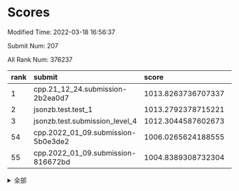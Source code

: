 # Scores

Modified Time: 2022-03-18 16:56:37

Submit Num: 207

All Rank Num: 376237

| rank |               submit               |       score        |       sigma        | pk_num |
| :--- | :--------------------------------- | :----------------- | :----------------- | :----- |
| 1    | cpp.21_12_24.submission-2b2ea0d7   | 1013.8263736707337 | 0.8177568201762117 | 7270   |
| 2    | jsonzb.test.test_1                 | 1013.2792378715221 | 0.8019306266033345 | 7273   |
| 3    | jsonzb.test.submission_level_4     | 1012.3044587602673 | 0.7953590417416985 | 7268   |
| 54   | cpp.2022_01_09.submission-5b0e3de2 | 1006.0265624188555 | 0.7118538236771286 | 7271   |
| 55   | cpp.2022_01_09.submission-816672bd | 1004.8389308732304 | 0.7309784512206219 | 7272   |


<details>
<summary>全部</summary>

| rank |                 submit                 |       score        |       sigma        | pk_num |
| :--- | :------------------------------------- | :----------------- | :----------------- | :----- |
| 1    | cpp.21_12_24.submission-2b2ea0d7       | 1013.8263736707337 | 0.8177568201762117 | 7270   |
| 2    | jsonzb.test.test_1                     | 1013.2792378715221 | 0.8019306266033345 | 7273   |
| 3    | jsonzb.test.submission_level_4         | 1012.3044587602673 | 0.7953590417416985 | 7268   |
| 4    | gobigger.level_3.submission_level_3_36 | 1011.5001060701331 | 0.7749415867428844 | 7274   |
| 5    | gobigger.level_3.submission_level_3_44 | 1011.2803093586552 | 0.8050182394805754 | 7267   |
| 6    | gobigger.level_3.submission_level_3_47 | 1011.2380606633126 | 0.7681644013425301 | 7263   |
| 7    | gobigger.level_3.submission_level_3_40 | 1011.1903639318375 | 0.759362108168823  | 7271   |
| 8    | gobigger.level_3.submission_level_3_24 | 1011.1131582428267 | 0.750809611276474  | 7272   |
| 9    | gobigger.level_3.submission_level_3_10 | 1010.9960591365989 | 0.7568459532644565 | 7274   |
| 10   | gobigger.level_3.submission_level_3_6  | 1010.8991206392275 | 0.771154746523664  | 7269   |
| 11   | gobigger.level_3.submission_level_3_38 | 1010.8309540904862 | 0.7842902793900947 | 7273   |
| 12   | gobigger.level_3.submission_level_3_42 | 1010.8146364242208 | 0.7368700045576899 | 7272   |
| 13   | gobigger.level_3.submission_level_3_11 | 1010.778182633216  | 0.7664808904873972 | 7269   |
| 14   | gobigger.level_3.submission_level_3_9  | 1010.7731830368649 | 0.7705632617908607 | 7272   |
| 15   | gobigger.level_3.submission_level_3_18 | 1010.7477119180083 | 0.7460061339012909 | 7269   |
| 16   | gobigger.level_3.submission_level_3_25 | 1010.699777257379  | 0.7631954042153143 | 7270   |
| 17   | gobigger.level_3.submission_level_3_20 | 1010.6452989380318 | 0.7564496992167306 | 7270   |
| 18   | gobigger.level_3.submission_level_3_43 | 1010.6363559949534 | 0.7798004291486701 | 7268   |
| 19   | gobigger.level_3.submission_level_3_14 | 1010.4933113250235 | 0.7699767148024684 | 7270   |
| 20   | gobigger.level_3.submission_level_3_45 | 1010.4812172541286 | 0.7605015726489853 | 7272   |
| 21   | gobigger.level_3.submission_level_3_49 | 1010.347303607595  | 0.7609574849785206 | 7272   |
| 22   | gobigger.level_3.submission_level_3_33 | 1010.3161363281461 | 0.7650575273704335 | 7272   |
| 23   | gobigger.level_3.submission_level_3_34 | 1010.3054146826953 | 0.7587163523285391 | 7267   |
| 24   | gobigger.level_3.submission_level_3_22 | 1010.2794246758968 | 0.7467059208802942 | 7271   |
| 25   | gobigger.level_3.submission_level_3_5  | 1010.2531449826895 | 0.7356739194565433 | 7271   |
| 26   | gobigger.level_3.submission_level_3_28 | 1010.2259212714122 | 0.7515255962392405 | 7265   |
| 27   | gobigger.level_3.submission_level_3_0  | 1010.2243670961896 | 0.735817895306037  | 7271   |
| 28   | gobigger.level_3.submission_level_3_46 | 1010.1319934216092 | 0.7536908976707036 | 7271   |
| 29   | gobigger.level_3.submission_level_3_4  | 1010.1219886593134 | 0.7643296692996011 | 7272   |
| 30   | gobigger.level_3.submission_level_3_30 | 1010.0603773366901 | 0.7490573609707263 | 7271   |
| 31   | gobigger.level_3.submission_level_3_27 | 1010.0336512337988 | 0.7475750175336127 | 7265   |
| 32   | gobigger.level_3.submission_level_3_48 | 1009.9802675194998 | 0.7658547551635774 | 7271   |
| 33   | gobigger.level_3.submission_level_3_1  | 1009.9604233169204 | 0.7624894322085003 | 7270   |
| 34   | gobigger.level_3.submission_level_3_16 | 1009.9066872307834 | 0.7585866445250816 | 7270   |
| 35   | gobigger.level_3.submission_level_3_23 | 1009.9011184385116 | 0.7722867301151111 | 7273   |
| 36   | gobigger.level_3.submission_level_3_37 | 1009.8998704373788 | 0.7456767834612342 | 7271   |
| 37   | gobigger.level_3.submission_level_3_35 | 1009.8313268401427 | 0.7461781653329574 | 7274   |
| 38   | gobigger.level_3.submission_level_3_3  | 1009.7836001388968 | 0.7731542360824356 | 7269   |
| 39   | gobigger.level_3.submission_level_3_21 | 1009.7640745302557 | 0.7543504794151203 | 7274   |
| 40   | gobigger.level_3.submission_level_3_12 | 1009.746517999052  | 0.7461417438503452 | 7269   |
| 41   | gobigger.level_3.submission_level_3_32 | 1009.5319825597343 | 0.7656308024999929 | 7269   |
| 42   | gobigger.level_3.submission_level_3_15 | 1009.463781775221  | 0.7515115084595779 | 7273   |
| 43   | gobigger.level_3.submission_level_3_7  | 1009.2930598131024 | 0.7478539256773985 | 7270   |
| 44   | gobigger.level_3.submission_level_3_31 | 1009.2408066363469 | 0.749312533302176  | 7264   |
| 45   | gobigger.level_3.submission_level_3_8  | 1009.1562918825472 | 0.7528083206180565 | 7272   |
| 46   | gobigger.level_3.submission_level_3_17 | 1009.1357781300192 | 0.7512424009111119 | 7274   |
| 47   | gobigger.level_3.submission_level_3_13 | 1008.9359326406416 | 0.7715838452044853 | 7271   |
| 48   | gobigger.level_3.submission_level_3_2  | 1008.933337537618  | 0.7534134872996605 | 7273   |
| 49   | gobigger.level_3.submission_level_3_29 | 1008.8235181613273 | 0.7590120357275414 | 7266   |
| 50   | gobigger.level_3.submission_level_3_41 | 1008.7218306294485 | 0.7352455150552968 | 7271   |
| 51   | gobigger.level_3.submission_level_3_39 | 1008.6175088022019 | 0.7773353208509257 | 7269   |
| 52   | gobigger.level_3.submission_level_3_26 | 1008.4501841854446 | 0.7247024992626265 | 7270   |
| 53   | gobigger.level_3.submission_level_3_19 | 1008.0332905874342 | 0.7435301761559348 | 7270   |
| 54   | cpp.2022_01_09.submission-5b0e3de2     | 1006.0265624188555 | 0.7118538236771286 | 7271   |
| 55   | cpp.2022_01_09.submission-816672bd     | 1004.8389308732304 | 0.7309784512206219 | 7272   |
| 56   | gobigger.level_1.submission_level_1_48 | 1004.8103056882004 | 0.7148622947860439 | 7264   |
| 57   | gobigger.level_1.submission_level_1_49 | 1004.6407348152006 | 0.7147452191044549 | 7274   |
| 58   | gobigger.level_1.submission_level_1_30 | 1004.4123577481627 | 0.7094236443889422 | 7275   |
| 59   | gobigger.level_1.submission_level_1_40 | 1004.1857845679443 | 0.7285171767952471 | 7266   |
| 60   | gobigger.level_1.submission_level_1_43 | 1004.1359047042114 | 0.7222955238922857 | 7271   |
| 61   | gobigger.level_1.submission_level_1_19 | 1004.0757044723368 | 0.7191611286905224 | 7271   |
| 62   | gobigger.level_1.submission_level_1_27 | 1004.0524109812617 | 0.7173268249955164 | 7269   |
| 63   | gobigger.level_1.submission_level_1_20 | 1003.9916674008359 | 0.7216114247011985 | 7274   |
| 64   | gobigger.level_1.submission_level_1_26 | 1003.9329449006924 | 0.7233083588972603 | 7267   |
| 65   | gobigger.level_1.submission_level_1_38 | 1003.9070295384221 | 0.7212785018350967 | 7268   |
| 66   | gobigger.level_1.submission_level_1_47 | 1003.8872656241044 | 0.7206733762804253 | 7268   |
| 67   | gobigger.level_1.submission_level_1_17 | 1003.8387651748203 | 0.715778580855749  | 7272   |
| 68   | gobigger.level_1.submission_level_1_11 | 1003.6637779542011 | 0.7351723956317164 | 7272   |
| 69   | gobigger.level_1.submission_level_1_15 | 1003.6522938642047 | 0.7160522743050312 | 7271   |
| 70   | gobigger.level_1.submission_level_1_28 | 1003.645959808005  | 0.7242182562138921 | 7274   |
| 71   | gobigger.level_1.submission_level_1_36 | 1003.6144794333317 | 0.7167634013226118 | 7267   |
| 72   | gobigger.level_1.submission_level_1_23 | 1003.5655242396241 | 0.712608262862616  | 7267   |
| 73   | gobigger.level_1.submission_level_1_16 | 1003.5588615145168 | 0.72544718244873   | 7273   |
| 74   | gobigger.level_1.submission_level_1_32 | 1003.5492652590164 | 0.7230540421055572 | 7272   |
| 75   | gobigger.level_1.submission_level_1_22 | 1003.541973994538  | 0.7258845341909744 | 7270   |
| 76   | gobigger.level_1.submission_level_1_34 | 1003.527583861662  | 0.7056188649624475 | 7267   |
| 77   | gobigger.level_1.submission_level_1_0  | 1003.4341793814809 | 0.7122977575669963 | 7272   |
| 78   | gobigger.level_1.submission_level_1_2  | 1003.4284370261119 | 0.7100698877101339 | 7275   |
| 79   | gobigger.level_1.submission_level_1_8  | 1003.4078706061239 | 0.7326041452117977 | 7270   |
| 80   | gobigger.level_1.submission_level_1_21 | 1003.3919161783198 | 0.7149465659465816 | 7265   |
| 81   | gobigger.level_1.submission_level_1_3  | 1003.3773560535823 | 0.7124694702610257 | 7266   |
| 82   | gobigger.level_1.submission_level_1_25 | 1003.3697661310156 | 0.7260144697890808 | 7274   |
| 83   | gobigger.level_1.submission_level_1_9  | 1003.3571187767716 | 0.7082356865603836 | 7270   |
| 84   | gobigger.level_1.submission_level_1_5  | 1003.2714421696821 | 0.7194027940842347 | 7265   |
| 85   | gobigger.level_1.submission_level_1_12 | 1003.2332630874002 | 0.7157471134246883 | 7271   |
| 86   | gobigger.level_1.submission_level_1_37 | 1003.1901082029397 | 0.713986916082473  | 7267   |
| 87   | gobigger.level_1.submission_level_1_42 | 1003.1682159214828 | 0.7219048519707141 | 7270   |
| 88   | gobigger.level_1.submission_level_1_41 | 1003.1297309664235 | 0.727645188868057  | 7272   |
| 89   | gobigger.level_1.submission_level_1_13 | 1003.0860934127005 | 0.7175512552878587 | 7274   |
| 90   | gobigger.level_1.submission_level_1_33 | 1003.0643111838103 | 0.7155277401863881 | 7268   |
| 91   | gobigger.level_1.submission_level_1_44 | 1003.0409626963758 | 0.7248871319192348 | 7273   |
| 92   | gobigger.level_1.submission_level_1_10 | 1003.039639953569  | 0.7179005207167481 | 7272   |
| 93   | gobigger.level_1.submission_level_1_45 | 1002.9779216896919 | 0.7286289765438224 | 7268   |
| 94   | gobigger.level_1.submission_level_1_35 | 1002.9560662709388 | 0.7159667168106147 | 7269   |
| 95   | gobigger.level_1.submission_level_1_18 | 1002.9374416132058 | 0.7311329999145966 | 7265   |
| 96   | gobigger.level_1.submission_level_1_24 | 1002.8894753238649 | 0.7154368304606661 | 7267   |
| 97   | gobigger.level_1.submission_level_1_1  | 1002.8619376889314 | 0.7188688556263705 | 7272   |
| 98   | gobigger.level_1.submission_level_1_29 | 1002.7332548615477 | 0.7103888032700687 | 7272   |
| 99   | gobigger.level_1.submission_level_1_39 | 1002.7208000652797 | 0.7136995291194965 | 7271   |
| 100  | gobigger.level_1.submission_level_1_6  | 1002.660249855204  | 0.7095735055434261 | 7272   |
| 101  | gobigger.level_1.submission_level_1_46 | 1002.6521711430718 | 0.7199135709201137 | 7269   |
| 102  | gobigger.level_1.submission_level_1_14 | 1002.5704841166109 | 0.7057717484729371 | 7269   |
| 103  | gobigger.level_1.submission_level_1_7  | 1002.4128434263797 | 0.7053789770008242 | 7274   |
| 104  | gobigger.level_1.submission_level_1_4  | 1002.2336858514423 | 0.7149500879331574 | 7269   |
| 105  | gobigger.level_1.submission_level_1_31 | 1002.0334633960931 | 0.7172839264969527 | 7274   |
| 106  | gobigger.random.submission_random_42   | 997.8622232068906  | 0.6957672155454282 | 7272   |
| 107  | gobigger.random.submission_random_18   | 997.4775976950283  | 0.7001865912098286 | 7270   |
| 108  | gobigger.random.submission_random_45   | 997.37073038645    | 0.7128657436199748 | 7270   |
| 109  | gobigger.random.submission_random_11   | 997.3495503027403  | 0.7225724659273215 | 7272   |
| 110  | gobigger.random.submission_random_33   | 996.9503841295352  | 0.7102767832430253 | 7270   |
| 111  | gobigger.random.submission_random_29   | 996.8841929811514  | 0.7135358218277636 | 7267   |
| 112  | gobigger.random.submission_random_44   | 996.7432199189769  | 0.7147466446838623 | 7266   |
| 113  | gobigger.random.submission_random_27   | 996.6854006588721  | 0.708105653801692  | 7274   |
| 114  | gobigger.random.submission_random_17   | 996.6814018971248  | 0.7023292315964612 | 7267   |
| 115  | gobigger.random.submission_random_31   | 996.6155417827139  | 0.7136116297404282 | 7269   |
| 116  | gobigger.random.submission_random_40   | 996.6123296104214  | 0.7119568336978517 | 7269   |
| 117  | gobigger.random.submission_random_47   | 996.5661216844419  | 0.703229485950296  | 7275   |
| 118  | gobigger.random.submission_random_5    | 996.5022905385673  | 0.7017757547778405 | 7271   |
| 119  | gobigger.random.submission_random_3    | 996.4652002705601  | 0.7049999512991887 | 7270   |
| 120  | gobigger.random.submission_random_4    | 996.3444958591068  | 0.7077297788707445 | 7268   |
| 121  | gobigger.random.submission_random_7    | 996.296207131369   | 0.7154816335559704 | 7272   |
| 122  | gobigger.random.submission_random_12   | 996.2391650068619  | 0.7182935013554216 | 7269   |
| 123  | gobigger.random.submission_random_30   | 996.210645787069   | 0.7193097950433816 | 7271   |
| 124  | gobigger.random.submission_random_34   | 996.100997416214   | 0.7156661342179701 | 7270   |
| 125  | gobigger.random.submission_random_23   | 996.0983568022416  | 0.7089707988646138 | 7277   |
| 126  | gobigger.random.submission_random_49   | 995.9637668164665  | 0.7149961680842639 | 7271   |
| 127  | gobigger.random.submission_random_2    | 995.9361091723708  | 0.7241816429780268 | 7271   |
| 128  | gobigger.random.submission_random_24   | 995.9035268056615  | 0.726778993600851  | 7267   |
| 129  | gobigger.random.submission_random_43   | 995.8590792738717  | 0.7132822800867288 | 7262   |
| 130  | gobigger.random.submission_random_26   | 995.8469070893564  | 0.7084836335749538 | 7274   |
| 131  | gobigger.random.submission_random_38   | 995.7842887477578  | 0.7165371251563606 | 7274   |
| 132  | gobigger.random.submission_random_48   | 995.7550576187074  | 0.7051278466929016 | 7270   |
| 133  | gobigger.random.submission_random_15   | 995.73806245079    | 0.7071126942687982 | 7273   |
| 134  | gobigger.random.submission_random_35   | 995.6944267351568  | 0.7036684515162823 | 7267   |
| 135  | gobigger.random.submission_random_41   | 995.6447572300211  | 0.6934332007028218 | 7268   |
| 136  | gobigger.random.submission_random_6    | 995.6436074679518  | 0.7121134196359679 | 7269   |
| 137  | gobigger.random.submission_random_8    | 995.6311973110071  | 0.7048692164710662 | 7275   |
| 138  | gobigger.random.submission_random_28   | 995.6046211985603  | 0.7002266217940653 | 7270   |
| 139  | gobigger.random.submission_random_39   | 995.5868278028361  | 0.7011330784139711 | 7270   |
| 140  | gobigger.random.submission_random_14   | 995.5739556956855  | 0.7032200602337004 | 7272   |
| 141  | gobigger.random.submission_random_36   | 995.5129936353612  | 0.7361424102529022 | 7267   |
| 142  | gobigger.random.submission_random_16   | 995.504509848445   | 0.7164921257986396 | 7270   |
| 143  | gobigger.random.submission_random_22   | 995.5003952393361  | 0.7175380892697807 | 7276   |
| 144  | gobigger.random.submission_random_37   | 995.356227030077   | 0.7035969098962546 | 7275   |
| 145  | gobigger.random.submission_random_20   | 995.3460977928003  | 0.7254659794204854 | 7271   |
| 146  | gobigger.random.submission_random_0    | 995.3216900968597  | 0.7217722634727464 | 7267   |
| 147  | gobigger.random.submission_random_13   | 995.3136308354154  | 0.7136386788139395 | 7274   |
| 148  | gobigger.random.submission_random_46   | 995.3094518302455  | 0.716793428576938  | 7274   |
| 149  | gobigger.random.submission_random_10   | 995.2825284624573  | 0.715165074995871  | 7265   |
| 150  | gobigger.random.submission_random_25   | 995.2394305216374  | 0.6977565078551059 | 7271   |
| 151  | gobigger.random.submission_random_32   | 995.2064760059747  | 0.7016880564148961 | 7270   |
| 152  | gobigger.random.submission_random_9    | 995.2002348179825  | 0.7152509863012131 | 7268   |
| 153  | gobigger.random.submission_random_19   | 994.9257623300109  | 0.7294365790855054 | 7266   |
| 154  | gobigger.random.submission_random_21   | 994.7238711965407  | 0.7200314967086721 | 7269   |
| 155  | gobigger.random.submission_random_1    | 994.7197785588291  | 0.7123295448535851 | 7269   |
| 156  | gobigger.level_2.submission_level_2_43 | 993.6289031150698  | 0.727225333803452  | 7271   |
| 157  | gobigger.level_2.submission_level_2_47 | 993.5275684315882  | 0.7496693602531279 | 7274   |
| 158  | gobigger.level_2.submission_level_2_46 | 993.4857133683404  | 0.726468107568491  | 7271   |
| 159  | gobigger.level_2.submission_level_2_22 | 993.2027782443454  | 0.7430439922596751 | 7273   |
| 160  | gobigger.level_2.submission_level_2_49 | 993.0669756896725  | 0.735533479440311  | 7264   |
| 161  | gobigger.level_2.submission_level_2_14 | 993.0201350903119  | 0.744505862953974  | 7267   |
| 162  | gobigger.level_2.submission_level_2_13 | 993.0172216784945  | 0.735429889917858  | 7272   |
| 163  | gobigger.level_2.submission_level_2_48 | 992.822964975768   | 0.7440348134479691 | 7270   |
| 164  | gobigger.level_2.submission_level_2_28 | 992.7509117769307  | 0.7479529340362933 | 7272   |
| 165  | gobigger.level_2.submission_level_2_17 | 992.5572865947412  | 0.7379820922619492 | 7270   |
| 166  | gobigger.level_2.submission_level_2_38 | 992.4610479509062  | 0.7512988488718936 | 7274   |
| 167  | gobigger.level_2.submission_level_2_30 | 992.4180651682323  | 0.7540803811969177 | 7270   |
| 168  | gobigger.level_2.submission_level_2_29 | 992.3856455025651  | 0.7608123580815007 | 7267   |
| 169  | gobigger.level_2.submission_level_2_39 | 992.3850473894631  | 0.7322010123225704 | 7272   |
| 170  | gobigger.level_2.submission_level_2_25 | 992.3774381887014  | 0.7339805021689831 | 7271   |
| 171  | gobigger.level_2.submission_level_2_45 | 992.3712644170437  | 0.7417176365152707 | 7265   |
| 172  | gobigger.level_2.submission_level_2_7  | 992.3226802923582  | 0.7358580710478743 | 7268   |
| 173  | gobigger.level_2.submission_level_2_16 | 992.3168925588379  | 0.7492122833057981 | 7269   |
| 174  | gobigger.level_2.submission_level_2_26 | 992.3165710422267  | 0.7392288037176163 | 7268   |
| 175  | gobigger.level_2.submission_level_2_5  | 992.2230040205554  | 0.7453969865298558 | 7278   |
| 176  | gobigger.level_2.submission_level_2_6  | 992.2045876918194  | 0.753039738374212  | 7272   |
| 177  | gobigger.level_2.submission_level_2_9  | 992.1785039013387  | 0.7398929003183992 | 7269   |
| 178  | gobigger.level_2.submission_level_2_20 | 992.1565961252018  | 0.7547115884315222 | 7272   |
| 179  | gobigger.level_2.submission_level_2_21 | 992.1564734138349  | 0.7389155779955431 | 7269   |
| 180  | gobigger.level_2.submission_level_2_32 | 992.1488508821991  | 0.7285579107440537 | 7266   |
| 181  | gobigger.level_2.submission_level_2_31 | 991.9980253588643  | 0.7509572347279051 | 7269   |
| 182  | gobigger.level_2.submission_level_2_2  | 991.9621276677327  | 0.7394381778600256 | 7271   |
| 183  | gobigger.level_2.submission_level_2_18 | 991.8524028710711  | 0.7597533220932806 | 7270   |
| 184  | gobigger.level_2.submission_level_2_15 | 991.7449494324146  | 0.7520278808341344 | 7271   |
| 185  | gobigger.level_2.submission_level_2_41 | 991.7441995269005  | 0.7484659978086371 | 7271   |
| 186  | gobigger.level_2.submission_level_2_37 | 991.6763113078521  | 0.7712553823761894 | 7271   |
| 187  | gobigger.level_2.submission_level_2_1  | 991.5437287456595  | 0.7454570130204842 | 7271   |
| 188  | gobigger.level_2.submission_level_2_34 | 991.4932449396332  | 0.7596373762067866 | 7271   |
| 189  | gobigger.level_2.submission_level_2_36 | 991.4388457771969  | 0.7529024668890802 | 7265   |
| 190  | gobigger.level_2.submission_level_2_0  | 991.397612617128   | 0.7372800216660352 | 7271   |
| 191  | gobigger.level_2.submission_level_2_42 | 991.3909517015405  | 0.7655260203213238 | 7275   |
| 192  | gobigger.level_2.submission_level_2_35 | 991.2587006572699  | 0.7574562123354681 | 7270   |
| 193  | gobigger.level_2.submission_level_2_12 | 991.2032745662971  | 0.7781169891870532 | 7273   |
| 194  | gobigger.level_2.submission_level_2_23 | 991.1900768960594  | 0.7372050838376782 | 7268   |
| 195  | gobigger.level_2.submission_level_2_44 | 991.1537305905171  | 0.7801472455247781 | 7269   |
| 196  | gobigger.level_2.submission_level_2_33 | 991.1363645974939  | 0.7567579625013888 | 7271   |
| 197  | gobigger.level_2.submission_level_2_24 | 991.1162596018071  | 0.7533517073914967 | 7272   |
| 198  | gobigger.level_2.submission_level_2_11 | 991.0373483574086  | 0.745809126867009  | 7272   |
| 199  | gobigger.level_2.submission_level_2_10 | 991.0310352769036  | 0.7700014547101244 | 7274   |
| 200  | gobigger.level_2.submission_level_2_8  | 990.9713584210031  | 0.7671025846003062 | 7274   |
| 201  | gobigger.level_2.submission_level_2_3  | 990.9596787226253  | 0.7488200833810212 | 7265   |
| 202  | gobigger.level_2.submission_level_2_19 | 990.8789575061322  | 0.7653766553029772 | 7269   |
| 203  | gobigger.level_2.submission_level_2_4  | 990.4633148502816  | 0.7398201180220988 | 7272   |
| 204  | gobigger.level_2.submission_level_2_27 | 990.3532341282255  | 0.7397763346749076 | 7265   |
| 205  | gobigger.level_2.submission_level_2_40 | 989.9941799710606  | 0.7720799780390343 | 7272   |
| 206  | gobigger.none.submission_none_0        | 976.1721687543118  | 1.3744524212882094 | 7270   |
| 207  | gobigger.none.submission_none_1        | 975.077394426543   | 1.4691025251932246 | 7274   |

</details>